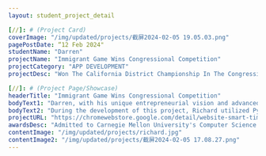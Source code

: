 ```yaml
---
layout: student_project_detail

[//]: # (Project Card)
coverImage: "/img/updated/projects/截屏2024-02-05 19.05.03.png"
pagePostDate: “12 Feb 2024"
studentName: "Darren"
projectName: "Immigrant Game Wins Congressional Competition"
projectCategory: "APP DEVELOPMENT"
projectDesc: "Won The California District Championship In The Congressional Challenge"

[//]: # (Project Page/Showcase)
headerTitle: "Immigrant Game Wins Congressional Competition"
bodyText1: "Darren, with his unique entrepreneurial vision and advanced programming skills, created The Newcomer game to assist immigrants in better adapting to new societies. His creation won the crown in the 2023 Congressional App Challenge for California's 23rd district"
bodyText2: "During the development of this project, Richard utilized Python and Beautiful Soup for web scraping, leveraged Scikit-learn to construct machine learning models, and provided backend services using the Flask framework."
projectURL: "https://chromewebstore.google.com/detail/website-smart-timer/phjpeiklpoblhkjcdmdppoigngnnlmno?hl=en&authuser=0"
awardsDesc: "Admitted to Carnegie Mellon University's Computer Science program"
contentImage: "/img/updated/projects/richard.jpg"
contentImage2: "/img/updated/projects/截屏2024-02-05 17.08.27.png"
---
```

